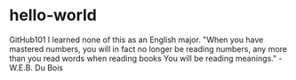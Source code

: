 # hello-world
GitHub101
I learned none of this as an English major.
"When you have mastered numbers, you will in fact no longer be reading numbers, any more than you read words when reading books You will be reading meanings." - W.E.B. Du Bois
